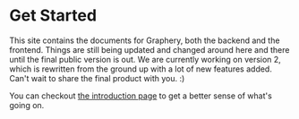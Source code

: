 # Get Started

This site contains the documents for Graphery, both the backend and the frontend. Things are still being updated and changed around here and there until the final public version is out. We are currently working on version 2, which is rewritten from the ground up with a lot of new features added. Can't wait to share the final product with you. :)

You can checkout [the introduction page](./introduction.md) to get a better sense of what's going on. 
